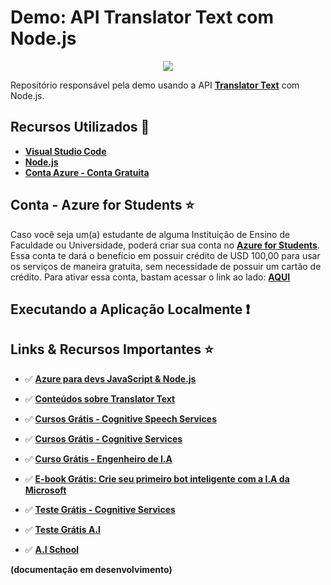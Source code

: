# Demo: API Translator Text com Node.js

<p align="center">
  <img src="https://i.postimg.cc/y817TvF3/translator-api.png"/>  
</p>

Repositório responsável pela demo usando a API **[Translator Text](http://bit.ly/2odbshO)** com Node.js.

## Recursos Utilizados 🚀

* **[Visual Studio Code](https://code.visualstudio.com/?WT.mc_id=translatortextnodejs-github-gllemos)**
* **[Node.js](https://nodejs.org/en/)**
* **[Conta Azure - Conta Gratuita](https://azure.microsoft.com/pt-br/?WT.mc_id=translatortextnodejs-github-gllemos)**

## Conta - Azure for Students ⭐️

Caso você seja um(a) estudante de alguma Instituição de Ensino de Faculdade ou Universidade, poderá criar sua conta no **[Azure for Students](https://azure.microsoft.com/pt-br/free/students/?WT.mc_id=translatortextnodejs-github-gllemos)**. Essa conta te dará o benefício em possuir crédito de USD 100,00 para usar os serviços de maneira gratuita, sem necessidade de possuir um cartão de crédito. Para ativar essa conta, bastam acessar o link ao lado: **[AQUI](https://azure.microsoft.com/pt-br/free/students/?WT.mc_id=translatortextnodejs-github-gllemos)**

## Executando a Aplicação Localmente ❗️


## Links & Recursos Importantes ⭐️

- ✅ **[Azure para devs JavaScript & Node.js](https://docs.microsoft.com/pt-br/javascript/azure/?WT.mc_id=translatortextnodejs-github-gllemos&view=azure-node-latest)**

- ✅ **[Conteúdos sobre Translator Text](https://docs.microsoft.com/azure/cognitive-services/translator/translator-info-overview?WT.mc_id=translatortextnodejs-github-gllemos)**

- ✅ **[Cursos Grátis - Cognitive Speech Services](https://docs.microsoft.com/learn/paths/translate-speech-with-speech-services/?WT.mc_id=translatortextnodejs-github-gllemos)**

- ✅ **[Cursos Grátis - Cognitive Services](https://docs.microsoft.com/learn/browse/?term=cognitive&WT.mc_id=translatortextnodejs-github-gllemos)**

- ✅ **[Curso Grátis - Engenheiro de I.A](https://docs.microsoft.com/learn/browse/?roles=ai-engineer&WT.mc_id=translatortextnodejs-github-gllemos)**

- ✅ **[E-book Grátis: Crie seu primeiro bot inteligente com a I.A da Microsoft](https://azure.microsoft.com/es-es/resources/create-your-first-intelligent-bot-with-microsoft-ai-pt-br/?WT.mc_id=translatortextnodejs-github-gllemos)**

- ✅ **[Teste Grátis - Cognitive Services](https://azure.microsoft.com/es-es/services/cognitive-services/?WT.mc_id=translatortextnodejs-github-gllemos)**

- ✅ **[Teste Grátis A.I](https://azure.microsoft.com/free/ai/?WT.mc_id=translatortextnodejs-github-gllemos)**

- ✅ **[A.I School](https://aischool.microsoft.com/home?WT.mc_id=translatortextnodejs-github-gllemos)**

**(documentação em desenvolvimento)**
